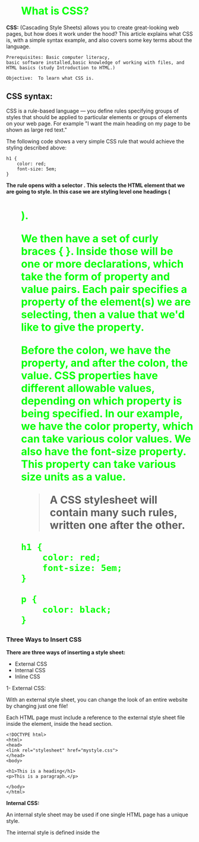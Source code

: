# What is CSS?

**CSS:** (Cascading Style Sheets) allows you to create great-looking web pages, but how does it work under the hood? This article explains what CSS is, with a simple syntax example, and also covers some key terms about the language.
>
~~~
Prerequisites: Basic computer literacy,                                   basic software installed,basic knowledge of working with files, and HTML basics (study Introduction to HTML.)
~~~
>
~~~
Objective:	To learn what CSS is.
~~~


## CSS syntax:
CSS is a rule-based language — you define rules specifying groups of styles that should be applied to particular elements or groups of elements on your web page. For example "I want the main heading on my page to be shown as large red text."

The following code shows a very simple CSS rule that would achieve the styling described above:

>
~~~
h1 {
    color: red;
    font-size: 5em;
}
~~~

**The rule opens with a selector . This selects the HTML element that we are going to style. In this case we are styling level one headings (<h1>).**

**We then have a set of curly braces { }. Inside those will be one or more declarations, which take the form of property and value pairs. Each pair specifies a property of the element(s) we are selecting, then a value that we'd like to give the property.**

**Before the colon, we have the property, and after the colon, the value. CSS properties have different allowable values, depending on which property is being specified. In our example, we have the color property, which can take various color values. We also have the font-size property. This property can take various size units as a value.**

> A CSS stylesheet will contain many such rules, written one after the other.

~~~
h1 {
    color: red;
    font-size: 5em;
}

p {
    color: black;
}
~~~

### Three Ways to Insert CSS
**There are three ways of inserting a style sheet:**

- External CSS
- Internal CSS
- Inline CSS

1- External CSS:

With an external style sheet, you can change the look of an entire website by changing just one file!

Each HTML page must include a reference to the external style sheet file inside the <link> element, inside the head section.

~~~
<!DOCTYPE html>
<html>
<head>
<link rel="stylesheet" href="mystyle.css">
</head>
<body>

<h1>This is a heading</h1>
<p>This is a paragraph.</p>

</body>
</html>
~~~
**Internal CSS:**

An internal style sheet may be used if one single HTML page has a unique style.

The internal style is defined inside the <style> element, inside the head section.

~~~
<!DOCTYPE html>
<html>
<head>
<style>
body {
  background-color: linen;
}

h1 {
  color: maroon;
  margin-left: 40px;
}
</style>
</head>
<body>

<h1>This is a heading</h1>
<p>This is a paragraph.</p>

</body>
</html>
~~~

**Inline CSS:**

An inline style may be used to apply a unique style for a single element.

To use inline styles, add the style attribute to the relevant element. The style attribute can contain any CSS property.

~~~
<!DOCTYPE html>
<html>
<body>

<h1 style="color:blue;text-align:center;">This is a heading</h1>
<p style="color:red;">This is a paragraph.</p>

</body>
</html
~~~
#### CSS color Property:

~~~
body {
  color: red;
}

h1 {
  color: #00ff00;
}

p.ex {
  color: rgb(0,0,255);
}